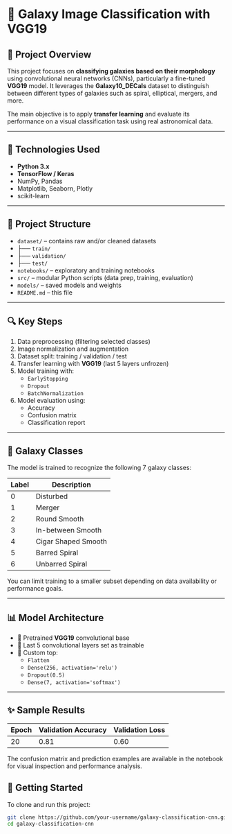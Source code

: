 # 🌌 Galaxy Image Classification with VGG19

## 📌 Project Overview

This project focuses on **classifying galaxies based on their morphology** using convolutional neural networks (CNNs), particularly a fine-tuned **VGG19** model. It leverages the **Galaxy10_DECals** dataset to distinguish between different types of galaxies such as spiral, elliptical, mergers, and more.

The main objective is to apply **transfer learning** and evaluate its performance on a visual classification task using real astronomical data.

---

## 🧰 Technologies Used

- **Python 3.x**
- **TensorFlow / Keras**
- NumPy, Pandas
- Matplotlib, Seaborn, Plotly
- scikit-learn

---

## 📁 Project Structure

- `dataset/` – contains raw and/or cleaned datasets
-    ├── `train/` 
-    ├── `validation/`
-    ├── `test/`
- `notebooks/` – exploratory and training notebooks
- `src/` – modular Python scripts (data prep, training, evaluation)
- `models/` – saved models and weights
- `README.md` – this file



---

## 🔍 Key Steps

1. Data preprocessing (filtering selected classes)
2. Image normalization and augmentation
3. Dataset split: training / validation / test
4. Transfer learning with **VGG19** (last 5 layers unfrozen)
5. Model training with:
   - `EarlyStopping`
   - `Dropout`
   - `BatchNormalization`
6. Model evaluation using:
   - Accuracy
   - Confusion matrix
   - Classification report

---

## 🧪 Galaxy Classes

The model is trained to recognize the following 7 galaxy classes:

| Label | Description            |
|-------|------------------------|
| 0     | Disturbed              |
| 1     | Merger                 |
| 2     | Round Smooth           |
| 3     | In-between Smooth      |
| 4     | Cigar Shaped Smooth    |
| 5     | Barred Spiral          |
| 6     | Unbarred Spiral        |

You can limit training to a smaller subset depending on data availability or performance goals.

---

## 📊 Model Architecture

- 🔹 Pretrained **VGG19** convolutional base
- 🔹 Last 5 convolutional layers set as trainable
- 🔹 Custom top:
  - `Flatten`
  - `Dense(256, activation='relu')`
  - `Dropout(0.5)`
  - `Dense(7, activation='softmax')`

---

## ✨ Sample Results

| Epoch | Validation Accuracy | Validation Loss |
|-------|---------------------|-----------------|
| 20    | 0.81                | 0.60            |

The confusion matrix and prediction examples are available in the notebook for visual inspection and performance analysis.



## 🚀 Getting Started

To clone and run this project:

```bash
git clone https://github.com/your-username/galaxy-classification-cnn.git
cd galaxy-classification-cnn
